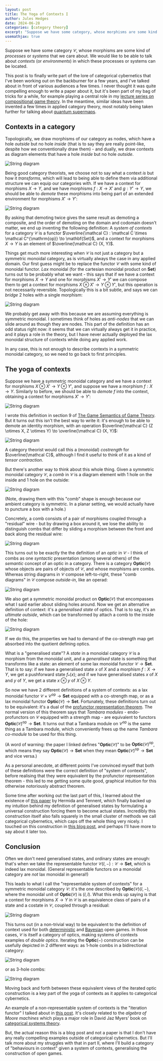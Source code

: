 ```yaml
---
layout: post
title: The Yoga of Contexts I
author: Jules Hedges
date: 2024-06-28
categories: [category theory]
excerpt: "Suppose we have some category, whose morphisms are some kind of processes or systems that we care about. We would like to be able to talk about contexts (or environments) in which these processes or systems can be located."
usemathjax: true
---
```


Suppose we have some category $\mathcal C$, whose morphisms are some kind of *processes* or *systems* that we care about. We would like to be able to talk about *contexts* (or *environments*) in which these processes or systems can be located.

This post is to finally write part of the lore of categorical cybernetics that I've been working out on the backburner for a few years, and I've talked about in front of various audiences a few times. I never thought it was quite compelling enough to write a paper about it, but it's been part of my bag of tricks for a while, for example playing a central role in my [lecture series on compositional game theory](https://julesh.com/videos/). In the meantime, similar ideas have been invented a few times in applied category theory, most notably being taken further for talking about [quantum supermaps](https://arxiv.org/abs/2402.02997).

## Contexts in a category

Topologically, we draw morphisms of our category as nodes, which have a hole *outside* but no hole *inside* (that is to say they are really point-like, despite how we conventionally draw them) - and dually, we draw contexts as diagram elements that have a hole *inside* but no hole *outside*.

![String diagram](/assetsPosts/2024-06-28-yoga-contexts/img1.png)

Being good category theorists, we choose not to say what a context *is* but how it *transforms*, which will lead to being able to define them via additional structure we can equip our categories with. If we have a context for morphisms $X \to Y$, and we have morphisms $f : X \to X'$ and $g : Y' \to Y$, we should be able to *demote* these morphisms into being part of an extended environment for morphisms $X' \to Y'$:

![String diagram](/assetsPosts/2024-06-28-yoga-contexts/img2.png)

By asking that demoting twice gives the same result as demoting a composite, and the order of demoting on the domain and codomain doesn't matter, we end up inventing the following definition: A *system of contexts* for a category $\mathcal C$ is a functor $\overline{\mathcal C} : \mathcal C \times \mathcal C^{\mathrm{op}} \to \mathbf{Set}$, and a context for morphisms $X \to Y$ is an element of $\overline{\mathcal C} (X, Y)$.

Things get much more interesting when $\mathcal C$ is not just a category but a symmetric monoidal category, as is virtually always the case in any applied domain. Our first guess might be to replace the functor $\mathcal C$ with some kind of monoidal functor. *Lax* monoidal (for the cartesian monoidal product on $\mathbf{Set}$) turns out to be probably what we want - this says that if we have a context for morphisms $X \to Y$ and one for morphisms $X' \to Y'$ we can compose them to get a context for morphisms $X \otimes X' \to Y \otimes Y'$, but this operation is not necessarily reversible. Topologically this is a bit subtle, and says we can *bridge* 2 holes with a single morphism:

![String diagram](/assetsPosts/2024-06-28-yoga-contexts/img3.png)

We probably get away with this because we are assuming everything is symmetric monoidal. I sometimes think of holes as *anti-nodes* that we can slide around as though they are nodes. This part of the definition has an odd status right now: it seems that we can virtually always get it in practice, and it plays a role in the theory, but I have never actually deployed the lax monoidal structure of contexts while doing any applied work.

In any case, this is not enough to describe contexts in a symmetric monoidal category, so we need to go back to first principles.

## The yoga of contexts

Suppose we have a symmetric monoidal category and we have a context for morphisms $X \otimes X' \to Y \otimes Y'$, and suppose we have a morphism $f : X \to Y$. Similarly to before, we should be able to *demote* $f$ into the context, obtaining a context for morphisms $X' \to Y'$:

![String diagram](/assetsPosts/2024-06-28-yoga-contexts/img4.png)

I wrote this definition in section 9 of [The Game Semantics of Game Theory](https://arxiv.org/abs/1904.11287). But it turns out this isn't the best way to write it: it's enough to be able to demote an identity morphism, with an operation $\overline{\mathcal C} (Z \otimes X, Z \otimes Y) \to \overline{\mathcal C} (X, Y)$:

![String diagram](/assetsPosts/2024-06-28-yoga-contexts/img5.png)

A category theorist would call this a (monoidal) *costrength* for $\overline{\mathcal C}$, although I find it useful to think of it as a kind of *tensor contraction*.

But there's another way to think about this whole thing. Given a symmetric monoidal category $\mathcal C$, a *comb* in $\mathcal C$ is a diagram element with 1 hole on the inside and 1 hole on the outside:

![String diagram](/assetsPosts/2024-06-28-yoga-contexts/img6.png)

(Note, drawing them with this "comb" shape is enough because our ambient category is symmetric. In a planar setting, we would actually have to puncture a box with a hole.)

Concretely, a comb consists of a pair of morphisms coupled through a "residual" wire - but by drawing a box around it, we lose the ability to distinguish combs that differ by sliding a morphism between the front and back along the residual wire:

![String diagram](/assetsPosts/2024-06-28-yoga-contexts/img7.png)

This turns out to be exactly the the definition of an *optic* in $\mathcal C$ - I think of combs as one *syntactic* presentation (among several others) of the *semantic* concept of an optic in a category. There is a category $\mathbf{Optic} (\mathcal C)$ whose objects are pairs of objects of $\mathcal C$, and whose morphisms are combs. Whereas string diagrams in $\mathcal C$ compose left-to-right, these "comb diagrams" in $\mathcal C$ compose *outside-in*, like an operad:

![String diagram](/assetsPosts/2024-06-28-yoga-contexts/img8.png)

We also get a symmetric monoidal product on $\mathbf{Optic} (\mathcal C)$ that encompasses what I said earlier about sliding holes around. Now we get an alternative definition of context: it's a *generalised state* of optics. That is to say, it's an *ultimate outside*, which can be transformed by attach a comb to the inside of the hole:

![String diagram](/assetsPosts/2024-06-28-yoga-contexts/img9.png)

If we do this, the properties we had to demand of the co-strength map get absorbed into the quotient defining optics.

What is a "generalised state"? A *state* in a monoidal category $\mathcal C$ is a morphism from the monoidal unit, and a *generalised* state is something that transforms like a state: an element of some lax monoidal functor $\mathcal C \to \mathbf{Set}$. That is to say: if we have a generalised state $x$ of $X$ and a morphism $f : X \to Y$, we get a pushforward state $f_* (x)$; and if we have generalised states $x$ of $X$ and $y$ of $Y$, we get a state $x \otimes y$ of $X \otimes Y$.

So now we have 2 different definitions of a system of contexts: as a lax monoidal functor $\mathcal C \times \mathcal C^{\mathrm{op}} \to \mathbf{Set}$ equipped with a co-strength map, or as a lax monoidal functor $\mathbf{Optic} (\mathcal C) \to \mathbf{Set}$. Fortunately, these definitions turn out to be equivalent: it's a dual of the [profunctor representation theorem](https://arxiv.org/abs/2001.07488). The normal version of this theorem says that *Tambara modules* - endo-profunctors on $\mathcal C$ equipped with a strength map - are equivalent to functors $\mathbf{Optic} (\mathcal C)^{\mathrm{op}} \to \mathbf{Set}$. It turns out that a Tambara module on $\mathcal C^{\mathrm{op}}$ is the same thing as a Tambara module, which conveniently frees up the name *Tambara co-module* to be used for this thing.

(A word of warning: the paper I linked defines "$\mathbf{Optic} (\mathcal C)$" to be $\mathbf{Optic} (\mathcal C)^\mathrm{op}$, which means they say $\mathbf{Optic} (\mathcal C) \to \mathbf{Set}$ when they mean $\mathbf{Optic} (\mathcal C)^{\mathrm{op}} \to \mathbf{Set}$ and vice versa.)

As a personal anecdote, at different points I've convinced myself that both of these definitions were the correct definition of "system of contexts", before realising that they were equivalent by the profunctor representation theorem - this led to me getting some quite good, graphical intuition for this otherwise notoriously abstract theorem.

Some time after working out the last part of this, I learned about the existence of [this paper](https://www.sciencedirect.com/science/article/pii/S0304397512000163) by Hermida and Tennent, which finally backed up my intuition behind my definition of generalised states by formulating a universal construction forcing them to become actual states. Incredibly this construction itself also falls squarely in the small cluster of methods we call categorical cybernetics, which caps off the whole thing very nicely. I touched on this construction in [this blog post](https://cybercat.institute/2024/02/22/iteration-optics/), and perhaps I'll have more to say about it later too.

## Conclusion

Often we don't need generalised states, and ordinary states are enough: that's when we take the representable functor $\mathcal C (I, -) : \mathcal C \to \mathbf{Set}$, which is indeed lax monoidal. (General representable functors on a monoidal category are *not* lax monoidal in general!)

This leads to what I call the "representable system of contexts" for a symmetric monoidal category $\mathcal C$: it's the one described by $\mathbf{Optic} (\mathcal C) (I, -)$, where the monoidal unit of $\mathbf{Optic} (\mathcal C)$ is $(I, I)$. What this ends up saying is that a context for morphisms $X \to Y$ in $\mathcal C$ is an equivalence class of pairs of a state and a costate in $\mathcal C$, coupled through a residual:

![String diagram](/assetsPosts/2024-06-28-yoga-contexts/img10.png)

This turns out (in a non-trivial way) to be equivalent to the definition of context used for both [deterministic](https://arxiv.org/abs/1603.04641) and [Bayesian](https://compositionality-journal.org/papers/compositionality-5-9/) open games. In those cases, $\mathcal C$ is itself a category of optics, making systems of contexts examples of *double optics*. Iterating the $\mathbf{Optic} (-)$ construction can be usefully depicted in 2 different ways: as 1-hole combs in a bidirectional category:

![String diagram](/assetsPosts/2024-06-28-yoga-contexts/img11.png)

or as 3-hole combs:

![String diagram](/assetsPosts/2024-06-28-yoga-contexts/img12.png)

Moving back and forth between these equivalent views of the iterated optic construction is a key part of the yoga of contexts as it applies to categorical cybernetics.

An example of a non-representable system of contexts is the "iteration functor" I talked about in [this post](https://cybercat.institute/2024/02/22/iteration-optics/). It's closely related to the *algebra of Moore machines* which plays a major role in David Jaz Myers' book on [categorical systems theory](http://davidjaz.com/Papers/DynamicalBook.pdf).

But, the actual reason this is a blog post and not a paper is that I don't have any really compelling examples outside of categorical cybernetics. But I'll talk more about my struggles with that in part II, where I'll build a category of "behaviours in context" given a system of contexts, generalising the construction of open games.
